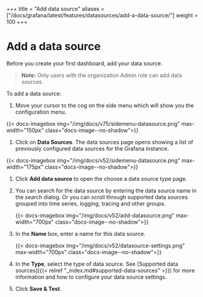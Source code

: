 +++
title = "Add data source"
aliases = ["/docs/grafana/latest/features/datasources/add-a-data-source/"]
weight = 100
+++

# Add a data source

Before you create your first dashboard, add your data source.

> **Note:** Only users with the organization Admin role can add data sources.

To add a data source:

1. Move your cursor to the cog on the side menu which will show you the configuration menu.
   
{{< docs-imagebox img="/img/docs/v75/sidemenu-datasource.png" max-width="150px" class="docs-image--no-shadow">}}

1. Click on **Data Sources**. The data sources page opens showing a list of previously configured data sources for the Grafana instance.

{{< docs-imagebox img="/img/docs/v52/sidemenu-datasource.png" max-width="175px" class="docs-image--no-shadow">}}

1. Click **Add data source** to open the choose a data source type page. 
   
2. You can search for the data source by entering the data source name in the search dialog. Or you can scroll through supported data sources grouped into time series, logging, tracing and other groups.

    {{< docs-imagebox img="/img/docs/v52/add-datasource.png" max-width="700px" class="docs-image--no-shadow">}}

3. In the **Name** box, enter a name for this data source.

    {{< docs-imagebox img="/img/docs/v52/datasource-settings.png" max-width="700px" class="docs-image--no-shadow">}}

4. In the **Type**, select the type of data source. See [Supported data sources]({{< relref "_index.md#supported-data-sources" >}}) for more information and how to configure your data source settings.

5. Click **Save & Test**.

